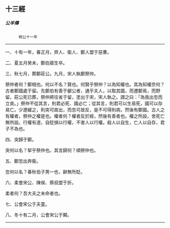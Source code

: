 

## 十三經

##### 公羊傳
　　　`桓公十一年`

* * *

一、十有一年，春正月，齊人、衞人、鄭人盟于惡曹。

二、夏五月癸未，鄭伯寤生卒。

三、秋七月，葬鄭莊公。九月，宋人執鄭祭仲。

祭仲者何？鄭相也。何以不名？賢也。何賢乎祭仲？以為知權也。其為知權奈何？古者鄭國處于留。先鄭伯有善于鄶公者，通乎夫人，以取其國，而遷鄭焉，而野留。莊公死已葬，祭仲將往省于留，塗出于宋，宋人執之。謂之曰：「為我出忽而立突。」祭仲不從其言，則君必死、國必亡；從其言，則君可以生易死，國可以存易亡。少遼緩之，則突可故出，而忽可故反，是不可得則病，然後有鄭國。古人之有權者，祭仲之權是也。權者何？權者反於經，然後有善者也。權之所設，舍死亡無所設。行權有道，自貶損以行權，不害人以行權。殺人以自生，亡人以自存，君子不為也。

四、突歸于鄭。

突何以名？挈乎祭仲也。其言歸何？順祭仲也。

五、鄭忽出奔衞。

忽何以名？春秋伯子男一也，辭無所貶。

六、柔會宋公、陳侯、蔡叔盟于折。

柔者何？吾大夫之未命者也。

七、公會宋公于夫童。

八、冬十有二月，公會宋公于闞。

* * *

